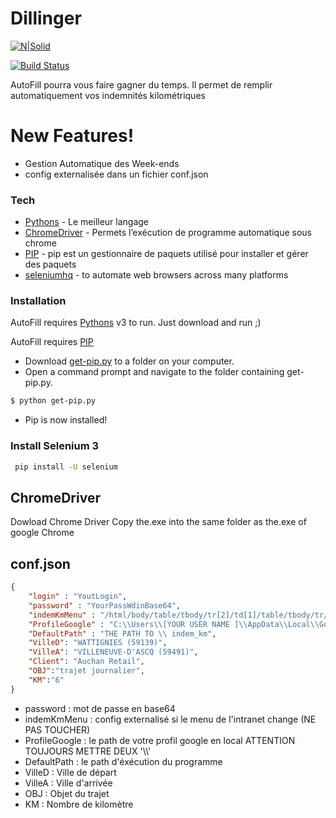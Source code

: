 # Dillinger

[![N|Solid](https://cldup.com/dTxpPi9lDf.thumb.png)]()

[![Build Status](https://travis-ci.org/joemccann/dillinger.svg?branch=master)](https://travis-ci.org/joemccann/dillinger)

AutoFill pourra vous faire gagner du temps.
Il permet de remplir automatiquement vos indemnités kilométriques

# New Features!

  - Gestion Automatique des Week-ends
  - config externalisée dans un fichier conf.json

### Tech

* [Pythons](https://www.python.org/) - Le meilleur langage 
* [ChromeDriver](https://chromedriver.chromium.org/) - Permets l’exécution de programme automatique sous chrome  
* [PIP](https://www.liquidweb.com/kb/install-pip-windows/) - pip est un gestionnaire de paquets utilisé pour installer et gérer des paquets
* [seleniumhq](https://www.seleniumhq.org/projects/webdriver/) - to automate web browsers across many platforms


### Installation

AutoFill requires [Pythons](https://www.python.org/) v3 to run.
Just download  and run ;) 

AutoFill requires [PIP](https://www.liquidweb.com/kb/install-pip-windows/)
- Download [get-pip.py](https://bootstrap.pypa.io/get-pip.py) to a folder on your computer.
- Open a command prompt and navigate to the folder containing get-pip.py.
```sh
$ python get-pip.py
```
- Pip is now installed!

### Install Selenium 3

```sh
 pip install -U selenium
```


## ChromeDriver
Dowload Chrome Driver
Copy the.exe into the same folder as the.exe of google Chrome

## conf.json
````json
{
    "login" : "YoutLogin",
    "password" : "YourPassWdinBase64",
    "indemKmMenu" : "/html/body/table/tbody/tr[2]/td[1]/table/tbody/tr/td/table/tbody/tr[4]/td/table/tbody/tr[2]/td/table/tbody/tr[4]/td/div/div",
    "ProfileGoogle" : "C:\\Users\\[YOUR USER NAME ]\\AppData\\Local\\Google\\Chrome\\User Data",
    "DefaultPath" : "THE PATH TO \\ indem_km",
    "VilleD": "WATTIGNIES (59139)",
    "VilleA": "VILLENEUVE-D'ASCQ (59491)",
    "Client": "Auchan Retail",
    "OBJ":"trajet journalier",
    "KM":"6"
}
`````

- password : mot de passe en base64
- indemKmMenu : config externalisé si le menu de l'intranet change (NE PAS TOUCHER)
- ProfileGoogle : le path de votre profil google en local ATTENTION TOUJOURS METTRE DEUX  '\\\\' 
- DefaultPath : le path d'éxécution du programme 
- VilleD  : Ville de départ
- VilleA : Ville d'arrivée
- OBJ : Objet du trajet
- KM : Nombre de kilomètre 
 
